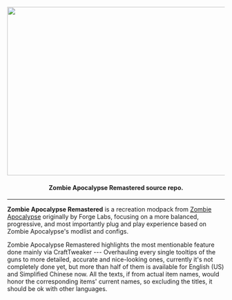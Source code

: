 <h1 align="center">
  <br>
  <img src="https://i.imgur.com/tpMKQJe.png" width=615 height=390>
  <br>
</h1>


<h4 align="center">Zombie Apocalypse Remastered source repo.</h4>

---

**Zombie Apocalypse Remastered** is a recreation modpack from [Zombie Apocalypse](https://www.curseforge.com/minecraft/modpacks/zombie-apocalypse-slow-zombies-by-forge-labs) originally by Forge Labs, focusing on a more balanced, progressive, and most importantly plug and play experience based on Zombie Apocalypse's modlist and configs.



Zombie Apocalypse Remastered highlights the most mentionable feature done mainly via CraftTweaker --- Overhauling every single tooltips of the guns to more detailed, accurate and nice-looking ones, currently it's not completely done yet, but more than half of them is available for English (US) and Simplified Chinese now. All the texts, if from actual item names, would honor the corresponding items' current names, so excluding the titles, it should be ok with other languages.
